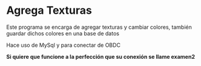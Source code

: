 <h1>Agrega Texturas</h1>
<p>Este programa se encarga de agregar texturas y cambiar colores, también guardar dichos colores en una base de datos</p>
<p>Hace uso de MySql y para conectar de OBDC</p>
<strong>Si quiere que funcione a la perfección que su conexión se llame examen2</strong>
